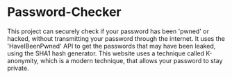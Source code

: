 # Password-Checker
This project can securely check if your password has been 'pwned' or hacked, without transmitting your password through the internet. It uses the 'HaveIBeenPwned' API to get the passwords that may have been leaked, using the SHA1 hash generator.
This website uses a technique called K-anonymity, which is a modern technique, that allows your password to stay private. 